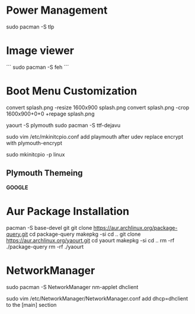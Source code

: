 # Power Management

sudo pacman -S tlp

# Image viewer

´´´
sudo pacman -S feh
´´´


# Boot Menu Customization

convert splash.png -resize 1600x900 splash.png
convert splash.png -crop 1600x900+0+0 +repage splash.png

yaourt -S plymouth
sudo pacman -S ttf-dejavu

sudo vim /etc/mkinitcpio.conf
  add playmouth after udev
  replace encrypt with plymouth-encrypt

sudo mkinitcpio -p linux

## Plymouth Themeing

 **GOOGLE**


# Aur Package Installation

pacman -S base-devel git
git clone https://aur.archlinux.org/package-query.git
cd package-query
makepkg -si
cd ..
git clone https://aur.archlinux.org/yaourt.git
cd yaourt
makepkg -si
cd ..
rm -rf ./package-query
rm -rf ./yaourt


# NetworkManager

sudo pacman -S NetworkManager nm-applet dhclient

sudo vim /etc/NetworkManager/NetworkManager.conf
   add dhcp=dhclient to the [main] section
